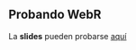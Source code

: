 <!-- README.md is generated from README.Rmd. Please edit that file -->

<!-- badges: start -->

<!-- badges: end -->



## Probando WebR

La **slides** pueden probarse [aquí](https://github.com/perezp44/webR.prueba)

